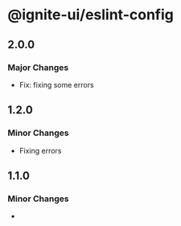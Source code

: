 # @ignite-ui/eslint-config

## 2.0.0

### Major Changes

- Fix: fixing some errors

## 1.2.0

### Minor Changes

- Fixing errors

## 1.1.0

### Minor Changes

-
